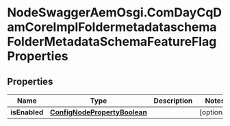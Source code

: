 # NodeSwaggerAemOsgi.ComDayCqDamCoreImplFoldermetadataschemaFolderMetadataSchemaFeatureFlagProperties

## Properties

Name | Type | Description | Notes
------------ | ------------- | ------------- | -------------
**isEnabled** | [**ConfigNodePropertyBoolean**](ConfigNodePropertyBoolean.md) |  | [optional] 


